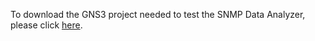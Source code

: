 To download the GNS3 project needed to test the SNMP Data Analyzer, please click <a href="https://drive.google.com/file/d/1zIAqbFSa5hjRl5GObJIMs1TnppfsmBDY/view?usp=sharing" target="_blank">here</a>.
